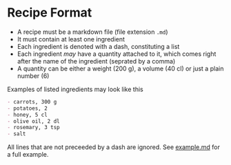 # Recipe Format

- A recipe must be a markdown file (file extension `.md`)
- It must contain at least one ingredient
- Each ingredient is denoted with a dash, constituting a list
- Each ingredient _may_ have a quantity attached to it, which comes right after the name of the ingredient (seprated by a comma)
- A quantity can be either a weight (200 g), a volume (40 cl) or just a plain number (6)

Examples of listed ingredients may look like this

```markdown
- carrots, 300 g
- potatoes, 2
- honey, 5 cl
- olive oil, 2 dl
- rosemary, 3 tsp
- salt
```

All lines that are not preceeded by a dash are ignored. See [example.md](example.md) for a full example.